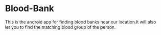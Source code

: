 # Blood-Bank
This is the android app  for finding blood banks near our location.It will also let you to find the matching blood group of the person.
